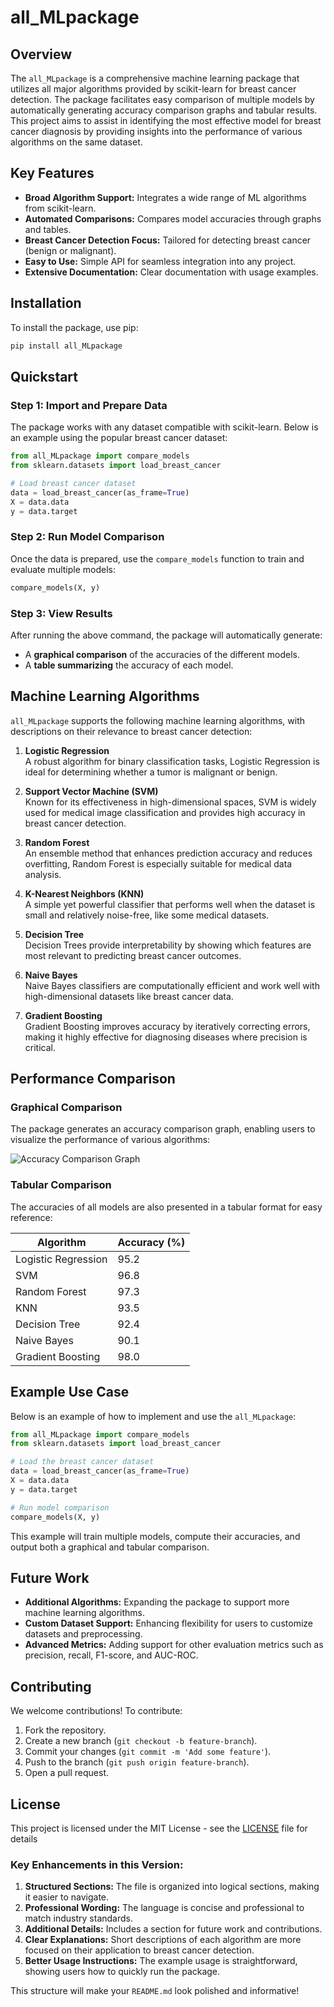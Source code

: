 # all_MLpackage

## Overview

The `all_MLpackage` is a comprehensive machine learning package that utilizes all major algorithms provided by scikit-learn for breast cancer detection. The package facilitates easy comparison of multiple models by automatically generating accuracy comparison graphs and tabular results. This project aims to assist in identifying the most effective model for breast cancer diagnosis by providing insights into the performance of various algorithms on the same dataset.

## Key Features

- **Broad Algorithm Support:** Integrates a wide range of ML algorithms from scikit-learn.
- **Automated Comparisons:** Compares model accuracies through graphs and tables.
- **Breast Cancer Detection Focus:** Tailored for detecting breast cancer (benign or malignant).
- **Easy to Use:** Simple API for seamless integration into any project.
- **Extensive Documentation:** Clear documentation with usage examples.

## Installation

To install the package, use pip:

```bash
pip install all_MLpackage
```

## Quickstart

### Step 1: Import and Prepare Data

The package works with any dataset compatible with scikit-learn. Below is an example using the popular breast cancer dataset:

```python
from all_MLpackage import compare_models
from sklearn.datasets import load_breast_cancer

# Load breast cancer dataset
data = load_breast_cancer(as_frame=True)
X = data.data
y = data.target
```

### Step 2: Run Model Comparison

Once the data is prepared, use the `compare_models` function to train and evaluate multiple models:

```python
compare_models(X, y)
```

### Step 3: View Results

After running the above command, the package will automatically generate:
- A **graphical comparison** of the accuracies of the different models.
- A **table summarizing** the accuracy of each model.

## Machine Learning Algorithms

`all_MLpackage` supports the following machine learning algorithms, with descriptions on their relevance to breast cancer detection:

1. **Logistic Regression**  
   A robust algorithm for binary classification tasks, Logistic Regression is ideal for determining whether a tumor is malignant or benign.

2. **Support Vector Machine (SVM)**  
   Known for its effectiveness in high-dimensional spaces, SVM is widely used for medical image classification and provides high accuracy in breast cancer detection.

3. **Random Forest**  
   An ensemble method that enhances prediction accuracy and reduces overfitting, Random Forest is especially suitable for medical data analysis.

4. **K-Nearest Neighbors (KNN)**  
   A simple yet powerful classifier that performs well when the dataset is small and relatively noise-free, like some medical datasets.

5. **Decision Tree**  
   Decision Trees provide interpretability by showing which features are most relevant to predicting breast cancer outcomes.

6. **Naive Bayes**  
   Naive Bayes classifiers are computationally efficient and work well with high-dimensional datasets like breast cancer data.

7. **Gradient Boosting**  
   Gradient Boosting improves accuracy by iteratively correcting errors, making it highly effective for diagnosing diseases where precision is critical.

## Performance Comparison

### Graphical Comparison

The package generates an accuracy comparison graph, enabling users to visualize the performance of various algorithms:

![Accuracy Comparison Graph](path_to_image)

### Tabular Comparison

The accuracies of all models are also presented in a tabular format for easy reference:

| Algorithm            | Accuracy (%) |
|----------------------|--------------|
| Logistic Regression   | 95.2         |
| SVM                  | 96.8         |
| Random Forest         | 97.3         |
| KNN                  | 93.5         |
| Decision Tree         | 92.4         |
| Naive Bayes           | 90.1         |
| Gradient Boosting     | 98.0         |

## Example Use Case

Below is an example of how to implement and use the `all_MLpackage`:

```python
from all_MLpackage import compare_models
from sklearn.datasets import load_breast_cancer

# Load the breast cancer dataset
data = load_breast_cancer(as_frame=True)
X = data.data
y = data.target

# Run model comparison
compare_models(X, y)
```

This example will train multiple models, compute their accuracies, and output both a graphical and tabular comparison.

## Future Work

- **Additional Algorithms:** Expanding the package to support more machine learning algorithms.
- **Custom Dataset Support:** Enhancing flexibility for users to customize datasets and preprocessing.
- **Advanced Metrics:** Adding support for other evaluation metrics such as precision, recall, F1-score, and AUC-ROC.

## Contributing

We welcome contributions! To contribute:
1. Fork the repository.
2. Create a new branch (`git checkout -b feature-branch`).
3. Commit your changes (`git commit -m 'Add some feature'`).
4. Push to the branch (`git push origin feature-branch`).
5. Open a pull request.

## License

This project is licensed under the MIT License - see the [LICENSE](LICENSE) file for details

### Key Enhancements in this Version:
1. **Structured Sections:** The file is organized into logical sections, making it easier to navigate.
2. **Professional Wording:** The language is concise and professional to match industry standards.
3. **Additional Details:** Includes a section for future work and contributions.
4. **Clear Explanations:** Short descriptions of each algorithm are more focused on their application to breast cancer detection.
5. **Better Usage Instructions:** The example usage is straightforward, showing users how to quickly run the package.

This structure will make your `README.md` look polished and informative!
